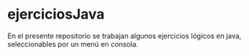 # ejerciciosJava
En el presente repositorio se trabajan algunos ejercicios lógicos en java, seleccionables por un menú en consola.
